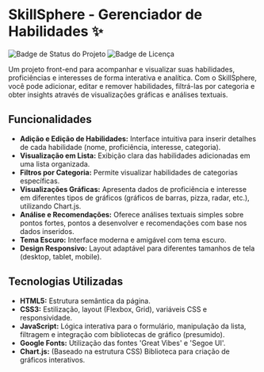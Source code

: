 # SkillSphere - Gerenciador de Habilidades ✨

![Badge de Status do Projeto](https://img.shields.io/badge/status-em%20desenvolvimento-yellowgreen)
![Badge de Licença](https://img.shields.io/badge/license-MIT-blue)

Um projeto front-end para acompanhar e visualizar suas habilidades, proficiências e interesses de forma interativa e analítica. Com o SkillSphere, você pode adicionar, editar e remover habilidades, filtrá-las por categoria e obter insights através de visualizações gráficas e análises textuais.

## Funcionalidades

* **Adição e Edição de Habilidades:** Interface intuitiva para inserir detalhes de cada habilidade (nome, proficiência, interesse, categoria).
* **Visualização em Lista:** Exibição clara das habilidades adicionadas em uma lista organizada.
* **Filtros por Categoria:** Permite visualizar habilidades de categorias específicas.
* **Visualizações Gráficas:** Apresenta dados de proficiência e interesse em diferentes tipos de gráficos (gráficos de barras, pizza, radar, etc.), utilizando Chart.js.
* **Análise e Recomendações:** Oferece análises textuais simples sobre pontos fortes, pontos a desenvolver e recomendações com base nos dados inseridos.
* **Tema Escuro:** Interface moderna e amigável com tema escuro.
* **Design Responsivo:** Layout adaptável para diferentes tamanhos de tela (desktop, tablet, mobile).

## Tecnologias Utilizadas

* **HTML5:** Estrutura semântica da página.
* **CSS3:** Estilização, layout (Flexbox, Grid), variáveis CSS e responsividade.
* **JavaScript:** Lógica interativa para o formulário, manipulação da lista, filtragem e integração com bibliotecas de gráfico (presumido).
* **Google Fonts:** Utilização das fontes 'Great Vibes' e 'Segoe UI'.
* **Chart.js:** (Baseado na estrutura CSS) Biblioteca para criação de gráficos interativos.

